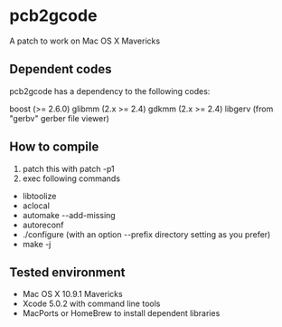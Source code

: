 pcb2gcode
=========

A patch to work on Mac OS X Mavericks

Dependent codes
---------------

pcb2gcode has a dependency to the following codes:

boost (>= 2.6.0)
glibmm (2.x >= 2.4)
gdkmm (2.x >= 2.4)
libgerv (from "gerbv" gerber file viewer)

How to compile
--------------

1. patch this with patch -p1
2. exec following commands

- libtoolize
- aclocal
- automake --add-missing
- autoreconf
- ./configure (with an option --prefix directory setting as you prefer)
- make -j

Tested environment
------------------

- Mac OS X 10.9.1 Mavericks
- Xcode 5.0.2 with command line tools
- MacPorts or HomeBrew to install dependent libraries
